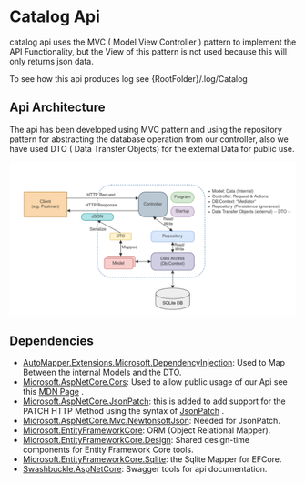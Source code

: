 # Catalog Api

catalog api uses the MVC ( Model View Controller ) pattern to implement the API Functionality, but the View of this
pattern is not used because this will only returns json data.

To see how this api produces log see {RootFolder}/.log/Catalog

## Api Architecture

The api has been developed using MVC pattern and using the repository pattern for abstracting the database operation
from our controller, also we have used DTO ( Data Transfer Objects)
for the external Data for public use.

![Api Architecture](../.images/Application%20Architecture.png "Our Api Architecture")

## Dependencies

* [AutoMapper.Extensions.Microsoft.DependencyInjection](https://www.nuget.org/packages/AutoMapper.Extensions.Microsoft.DependencyInjection/ "AutoMapper Nuget Package"):
  Used to Map Between the internal Models and the DTO.
* [Microsoft.AspNetCore.Cors](https://www.nuget.org/packages/Microsoft.AspNetCore.Cors/): Used to allow public usage of
  our Api see
  this [MDN Page](https://developer.mozilla.org/en-US/docs/Web/HTTP/Headers/Access-Control-Allow-Origin "Access-Control-Allow-Origin")
  .
* [Microsoft.AspNetCore.JsonPatch](https://www.nuget.org/packages/Microsoft.AspNetCore.JsonPatch/5.0.8): this is added
  to add support for the PATCH HTTP Method using the syntax
  of [JsonPatch](https://docs.microsoft.com/en-us/aspnet/core/web-api/jsonpatch?view=aspnetcore-5.0#resource-example "Json Patch Example")
  .
* [Microsoft.AspNetCore.Mvc.NewtonsoftJson](https://www.nuget.org/packages/Microsoft.AspNetCore.Mvc.NewtonsoftJson/5.0.8):
  Needed for JsonPatch.
* [Microsoft.EntityFrameworkCore](https://www.nuget.org/packages/Microsoft.EntityFrameworkCore/5.0.8): ORM (Object
  Relational Mapper).
* [Microsoft.EntityFrameworkCore.Design](https://www.nuget.org/packages/Microsoft.EntityFrameworkCore.Design/5.0.8):
  Shared design-time components for Entity Framework Core tools.
* [Microsoft.EntityFrameworkCore.Sqlite](https://www.nuget.org/packages/Microsoft.EntityFrameworkCore.Sqlite/5.0.8): the
  Sqlite Mapper for EFCore.
* [Swashbuckle.AspNetCore](https://www.nuget.org/packages/Swashbuckle.AspNetCore/): Swagger tools for api documentation.